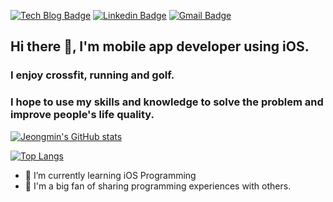 [![Tech Blog Badge](http://img.shields.io/badge/-Tech%20blog-black?style=flat-square&logo=github&link=https://chris-kim.tistory.com)](https://chris-kim.tistory.com) [![Linkedin Badge](https://img.shields.io/badge/-LinkedIn-blue?style=flat-square&logo=Linkedin&logoColor=white&link=www.linkedin.com/in/jeongmin-kim-softwareengineer)](www.linkedin.com/in/jeongmin-kim-softwareengineer) [![Gmail Badge](https://img.shields.io/badge/Gmail-d14836?style=flat-square&logo=Gmail&logoColor=white&link=mailto:kimjm9481@gmail.com)](mailto:kimjm9481@gmail.com)

## Hi there 👋, I'm mobile app developer using iOS.
### I enjoy crossfit, running and golf.
### I hope to use my skills and knowledge to solve the problem and improve people's life quality.


[![Jeongmin's GitHub stats](https://github-readme-stats.vercel.app/api?username=kimjm010)](https://github.com/kimjm010/github-readme-stats)


[![Top Langs](https://github-readme-stats.vercel.app/api/top-langs/?username=kimjm010)](https://github.com/anuraghazra/github-readme-stats)


- 🌱 I’m currently learning iOS Programming
- 👯 I'm a big fan of sharing programming experiences with others.




